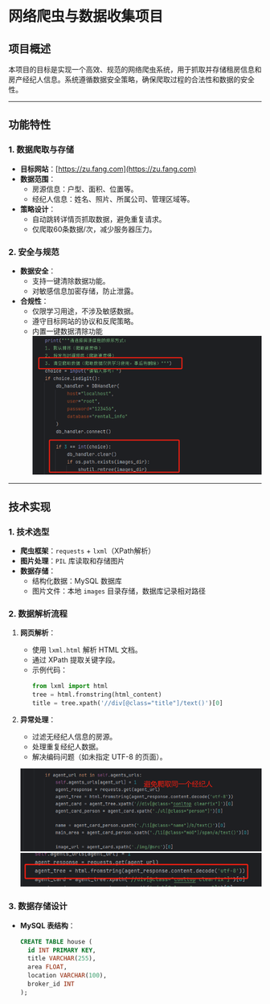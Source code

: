 # 网络爬虫与数据收集项目

## 项目概述

本项目的目标是实现一个高效、规范的网络爬虫系统，用于抓取并存储租房信息和房产经纪人信息。系统遵循数据安全策略，确保爬取过程的合法性和数据的安全性。

---

## 功能特性

### 1. 数据爬取与存储
- **目标网站**：[https://zu.fang.com](https://zu.fang.com)
- **数据范围**：
  - 房源信息：户型、面积、位置等。
  - 经纪人信息：姓名、照片、所属公司、管理区域等。
- **策略设计**：
  - 自动跳转详情页抓取数据，避免重复请求。
  - 仅爬取60条数据/次，减少服务器压力。

### 2. 安全与规范
- **数据安全**：
  - 支持一键清除数据功能。
  - 对敏感信息加密存储，防止泄露。
- **合规性**：
  - 仅限学习用途，不涉及敏感数据。
  - 遵守目标网站的协议和反爬策略。
  - 内置一键数据清除功能
    ![](media/image1.png)
---

## 技术实现

### 1. 技术选型
- **爬虫框架**：`requests` + `lxml`（XPath解析）
- **图片处理**：`PIL` 库读取和存储图片
- **数据存储**：
  - 结构化数据：MySQL 数据库
  - 图片文件：本地 `images` 目录存储，数据库记录相对路径

### 2. 数据解析流程
1. **网页解析**：
   - 使用 `lxml.html` 解析 HTML 文档。
   - 通过 XPath 提取关键字段。
   - 示例代码：
     ```python
     from lxml import html
     tree = html.fromstring(html_content)
     title = tree.xpath('//div[@class="title"]/text()')[0]
     ```

2. **异常处理**：
   - 过滤无经纪人信息的房源。
   - 处理重复经纪人数据。
   - 解决编码问题（如未指定 UTF-8 的页面）。

   ![](media/image3.png)
   ![](media/image4.png)

### 3. 数据存储设计
- **MySQL 表结构**：
  ```sql
  CREATE TABLE house (
    id INT PRIMARY KEY,
    title VARCHAR(255),
    area FLOAT,
    location VARCHAR(100),
    broker_id INT
  );